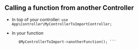 ## Calling a function from another Controller

- In top of your controller:
   ```use App\Controller\MyControllerToImportController; ```

- In your function
   ```$MyControllerToImport = new MyControllerToImport();
   	  $MyControllerToImport->anotherFunction(); ```

